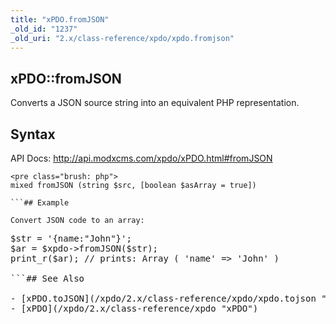```yaml
---
title: "xPDO.fromJSON"
_old_id: "1237"
_old_uri: "2.x/class-reference/xpdo/xpdo.fromjson"
---
```


## xPDO::fromJSON

Converts a JSON source string into an equivalent PHP representation.

## Syntax

API Docs: <http://api.modxcms.com/xpdo/xPDO.html#fromJSON>

```
<pre class="brush: php">
mixed fromJSON (string $src, [boolean $asArray = true])

```## Example

Convert JSON code to an array:

```
<pre class="brush: php">
$str = '{name:"John"}';
$ar = $xpdo->fromJSON($str);
print_r($ar); // prints: Array ( 'name' => 'John' )

```## See Also

- [xPDO.toJSON](/xpdo/2.x/class-reference/xpdo/xpdo.tojson "xPDO.toJSON")
- [xPDO](/xpdo/2.x/class-reference/xpdo "xPDO")